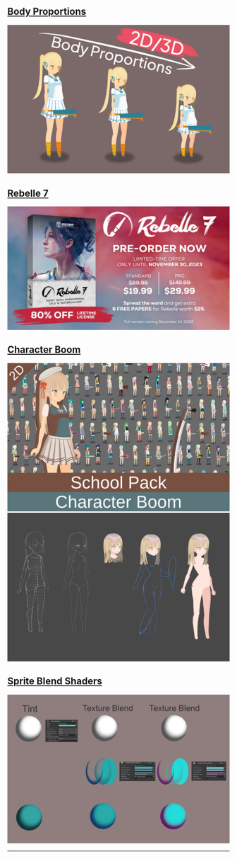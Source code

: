 ## [Body Proportions](https://assetstore.unity.com/packages/slug/266535?aid=1101lqGVS)
[![cover](/assets/img/BodyProportions.png)](https://assetstore.unity.com/packages/slug/266535?aid=1101lqGVS)

## [Rebelle 7](https://www.escapemotions.com/products/rebelle-7)
[![cover](/assets/img/rebelle.png)](https://www.escapemotions.com/products/rebelle-7)

## [Character Boom](https://assetstore.unity.com/packages/slug/236381?aid=1101lqGVS)
[![cover](/assets/img/character_boom_cover.png)](https://assetstore.unity.com/packages/slug/236381?aid=1101lqGVS)
[![sketch](/assets/img/sketch.png)](https://assetstore.unity.com/packages/slug/236381?aid=1101lqGVS)

## [Sprite Blend Shaders](https://assetstore.unity.com/packages/slug/231432?aid=1101lqGVS)
[![Sprite Blend Shaders](/assets/img/TextureBlend2.png)](https://assetstore.unity.com/packages/slug/231432?aid=1101lqGVS)

__________________________________________________________________________________________






